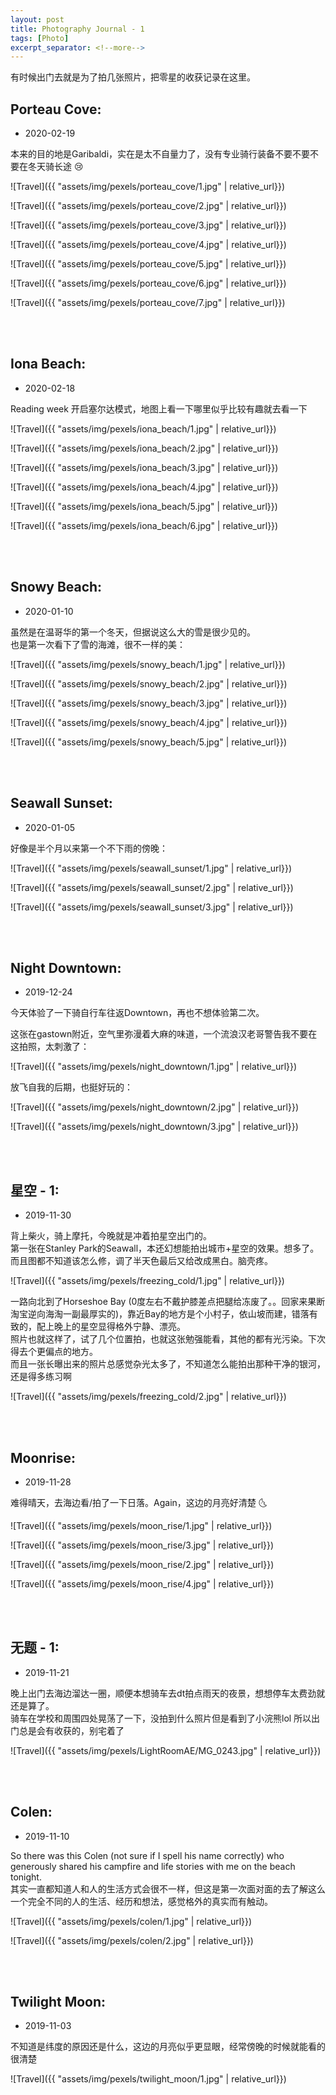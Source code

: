 ```yaml
---
layout: post
title: Photography Journal - 1
tags: [Photo]
excerpt_separator: <!--more-->
---
```


有时候出门去就是为了拍几张照片，把零星的收获记录在这里。<br/>   
<!--more-->

## Porteau Cove:  
* 2020-02-19

本来的目的地是Garibaldi，实在是太不自量力了，没有专业骑行装备不要不要不要在冬天骑长途 😢  

![Travel]({{ "assets/img/pexels/porteau_cove/1.jpg" | relative_url}})
  
![Travel]({{ "assets/img/pexels/porteau_cove/2.jpg" | relative_url}})

![Travel]({{ "assets/img/pexels/porteau_cove/3.jpg" | relative_url}})

![Travel]({{ "assets/img/pexels/porteau_cove/4.jpg" | relative_url}})

![Travel]({{ "assets/img/pexels/porteau_cove/5.jpg" | relative_url}})

![Travel]({{ "assets/img/pexels/porteau_cove/6.jpg" | relative_url}})

![Travel]({{ "assets/img/pexels/porteau_cove/7.jpg" | relative_url}})

<br/> 
<br/> 



## Iona Beach:  
* 2020-02-18

Reading week 开启塞尔达模式，地图上看一下哪里似乎比较有趣就去看一下  

![Travel]({{ "assets/img/pexels/iona_beach/1.jpg" | relative_url}})
  
![Travel]({{ "assets/img/pexels/iona_beach/2.jpg" | relative_url}})

![Travel]({{ "assets/img/pexels/iona_beach/3.jpg" | relative_url}})

![Travel]({{ "assets/img/pexels/iona_beach/4.jpg" | relative_url}})

![Travel]({{ "assets/img/pexels/iona_beach/5.jpg" | relative_url}})

![Travel]({{ "assets/img/pexels/iona_beach/6.jpg" | relative_url}})

<br/> 
<br/> 



## Snowy Beach:  
* 2020-01-10

虽然是在温哥华的第一个冬天，但据说这么大的雪是很少见的。  
也是第一次看下了雪的海滩，很不一样的美：

![Travel]({{ "assets/img/pexels/snowy_beach/1.jpg" | relative_url}})
  
![Travel]({{ "assets/img/pexels/snowy_beach/2.jpg" | relative_url}})

![Travel]({{ "assets/img/pexels/snowy_beach/3.jpg" | relative_url}})

![Travel]({{ "assets/img/pexels/snowy_beach/4.jpg" | relative_url}})

![Travel]({{ "assets/img/pexels/snowy_beach/5.jpg" | relative_url}})

<br/> 
<br/> 



## Seawall Sunset:  
* 2020-01-05

好像是半个月以来第一个不下雨的傍晚：  

![Travel]({{ "assets/img/pexels/seawall_sunset/1.jpg" | relative_url}})
  
![Travel]({{ "assets/img/pexels/seawall_sunset/2.jpg" | relative_url}})

![Travel]({{ "assets/img/pexels/seawall_sunset/3.jpg" | relative_url}})

<br/> 
<br/> 



## Night Downtown:  
* 2019-12-24

今天体验了一下骑自行车往返Downtown，再也不想体验第二次。  

这张在gastown附近，空气里弥漫着大麻的味道，一个流浪汉老哥警告我不要在这拍照，太刺激了：  

![Travel]({{ "assets/img/pexels/night_downtown/1.jpg" | relative_url}})
  
放飞自我的后期，也挺好玩的：

![Travel]({{ "assets/img/pexels/night_downtown/2.jpg" | relative_url}})

![Travel]({{ "assets/img/pexels/night_downtown/3.jpg" | relative_url}})

<br/> 
<br/> 


## 星空 - 1:  
* 2019-11-30

背上柴火，骑上摩托，今晚就是冲着拍星空出门的。  
第一张在Stanley Park的Seawall，本还幻想能拍出城市+星空的效果。想多了。而且图都不知道该怎么修，调了半天色最后又给改成黑白。脑壳疼。  

![Travel]({{ "assets/img/pexels/freezing_cold/1.jpg" | relative_url}})

一路向北到了Horseshoe Bay (0度左右不戴护膝差点把腿给冻废了。。回家来果断淘宝逆向海淘一副最厚实的)，靠近Bay的地方是个小村子，依山坡而建，错落有致的，配上晚上的星空显得格外宁静、漂亮。  
照片也就这样了，试了几个位置拍，也就这张勉强能看，其他的都有光污染。下次得去个更偏点的地方。  
而且一张长曝出来的照片总感觉杂光太多了，不知道怎么能拍出那种干净的银河，还是得多练习啊  

![Travel]({{ "assets/img/pexels/freezing_cold/2.jpg" | relative_url}})

<br/> 
<br/> 



## Moonrise:  
* 2019-11-28

难得晴天，去海边看/拍了一下日落。Again，这边的月亮好清楚 🌜

![Travel]({{ "assets/img/pexels/moon_rise/1.jpg" | relative_url}})

![Travel]({{ "assets/img/pexels/moon_rise/3.jpg" | relative_url}})

![Travel]({{ "assets/img/pexels/moon_rise/2.jpg" | relative_url}})

![Travel]({{ "assets/img/pexels/moon_rise/4.jpg" | relative_url}})

<br/> 
<br/> 


## 无题 - 1:  
* 2019-11-21

晚上出门去海边溜达一圈，顺便本想骑车去dt拍点雨天的夜景，想想停车太费劲就还是算了。  
骑车在学校和周围四处晃荡了一下，没拍到什么照片但是看到了小浣熊lol  所以出门总是会有收获的，别宅着了  

![Travel]({{ "assets/img/pexels/LightRoomAE/MG_0243.jpg" | relative_url}})

<br/> 
<br/> 


## Colen:  
* 2019-11-10

So there was this Colen (not sure if I spell his name correctly) who generously shared his campfire and life stories with me on the beach tonight.  
其实一直都知道人和人的生活方式会很不一样，但这是第一次面对面的去了解这么一个完全不同的人的生活、经历和想法，感觉格外的真实而有触动。  

![Travel]({{ "assets/img/pexels/colen/1.jpg" | relative_url}})

![Travel]({{ "assets/img/pexels/colen/2.jpg" | relative_url}})

<br/> 
<br/> 


## Twilight Moon:  
* 2019-11-03

不知道是纬度的原因还是什么，这边的月亮似乎更显眼，经常傍晚的时候就能看的很清楚  

![Travel]({{ "assets/img/pexels/twilight_moon/1.jpg" | relative_url}})
<br/> 
